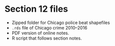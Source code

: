 # Section 12 files

- Zipped folder for Chicago police beat shapefiles
- `.rds` file of Chicago crime 2010–2016
- PDF version of online notes.
- R script that follows section notes.
